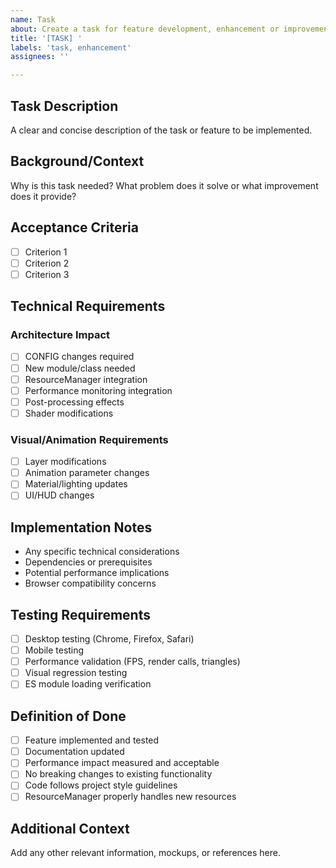 ```yaml
---
name: Task
about: Create a task for feature development, enhancement or improvement
title: '[TASK] '
labels: 'task, enhancement'
assignees: ''

---
```


## Task Description

A clear and concise description of the task or feature to be implemented.

## Background/Context

Why is this task needed? What problem does it solve or what improvement does it provide?

## Acceptance Criteria

- [ ] Criterion 1
- [ ] Criterion 2
- [ ] Criterion 3

## Technical Requirements

### Architecture Impact
- [ ] CONFIG changes required
- [ ] New module/class needed
- [ ] ResourceManager integration
- [ ] Performance monitoring integration
- [ ] Post-processing effects
- [ ] Shader modifications

### Visual/Animation Requirements
- [ ] Layer modifications
- [ ] Animation parameter changes
- [ ] Material/lighting updates
- [ ] UI/HUD changes

## Implementation Notes

- Any specific technical considerations
- Dependencies or prerequisites
- Potential performance implications
- Browser compatibility concerns

## Testing Requirements

- [ ] Desktop testing (Chrome, Firefox, Safari)
- [ ] Mobile testing
- [ ] Performance validation (FPS, render calls, triangles)
- [ ] Visual regression testing
- [ ] ES module loading verification

## Definition of Done

- [ ] Feature implemented and tested
- [ ] Documentation updated
- [ ] Performance impact measured and acceptable
- [ ] No breaking changes to existing functionality
- [ ] Code follows project style guidelines
- [ ] ResourceManager properly handles new resources

## Additional Context

Add any other relevant information, mockups, or references here.